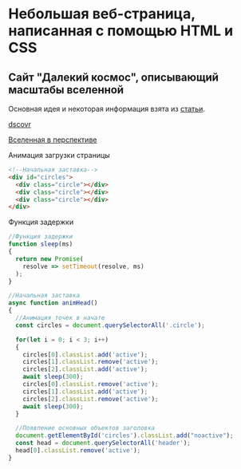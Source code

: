 # Небольшая веб-страница, написанная с помощью HTML и CSS

## Сайт "Далекий космос", описывающий масштабы вселенной

Основная идея и некоторая информация взята из [статьи](https://zen.yandex.ru/media/id/61118a9e252a7425afc22df9/razmery-nashei-zemli-k-masshtabam-vselennoi-6117e93c74a4fa1687d0764e).

[dscovr](https://epic.gsfc.nasa.gov/)

[Вселенная в перспективе](https://mrvorchun.livejournal.com/3123909.html?noscroll)

Анимация загрузки страницы

```html
<!--Начальная заставка-->
<div id="circles">
  <div class="circle"></div>
  <div class="circle"></div>
  <div class="circle"></div>
</div>
```

Функция задержки
```js
//Функция задержки
function sleep(ms)
{
  return new Promise(
    resolve => setTimeout(resolve, ms)
  );
}
```

```js
//Начальная заставка
async function animHead()
{
  //Анимация точек в начате
  const circles = document.querySelectorAll('.circle');

  for(let i = 0; i < 3; i++)
  {
    circles[0].classList.add('active');
    circles[1].classList.remove('active');
    circles[2].classList.add('active');
    await sleep(300);
    circles[0].classList.remove('active');
    circles[1].classList.add('active');
    circles[2].classList.remove('active');
    await sleep(300);
  }

  //Появление основных объектов заголовка
  document.getElementById('circles').classList.add("noactive");
  const head = document.querySelectorAll('header');
  head[0].classList.remove('active');
}
```
